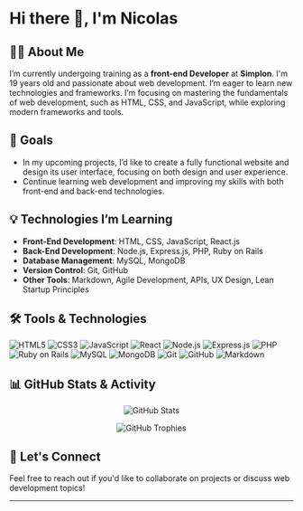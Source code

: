 # Hi there 👋, I'm Nicolas


## 👨‍💻 About Me
I’m currently undergoing training as a **front-end Developer** at **Simplon**. I'm 19 years old and passionate about web development. I’m eager to learn new technologies and frameworks. I’m focusing on mastering the fundamentals of web development, such as HTML, CSS, and JavaScript, while exploring modern frameworks and tools.

## 🚀 Goals
- In my upcoming projects, I’d like to create a fully functional website and design its user interface, focusing on both design and user experience.
- Continue learning web development and improving my skills with both front-end and back-end technologies.

## 💡 Technologies I’m Learning
- **Front-End Development**: HTML, CSS, JavaScript, React.js
- **Back-End Development**: Node.js, Express.js, PHP, Ruby on Rails
- **Database Management**: MySQL, MongoDB
- **Version Control**: Git, GitHub
- **Other Tools**: Markdown, Agile Development, APIs, UX Design, Lean Startup Principles

## 🛠️ Tools & Technologies
![HTML5](https://img.shields.io/badge/-HTML5-E34F26?style=flat-square&logo=html5&logoColor=white)
![CSS3](https://img.shields.io/badge/-CSS3-1572B6?style=flat-square&logo=css3)
![JavaScript](https://img.shields.io/badge/-JavaScript-F7DF1E?style=flat-square&logo=javascript&logoColor=black)
![React](https://img.shields.io/badge/-React-61DAFB?style=flat-square&logo=react&logoColor=black)
![Node.js](https://img.shields.io/badge/-Node.js-339933?style=flat-square&logo=node.js&logoColor=white)
![Express.js](https://img.shields.io/badge/-Express.js-000000?style=flat-square&logo=express&logoColor=white)
![PHP](https://img.shields.io/badge/-PHP-777BB4?style=flat-square&logo=php&logoColor=white)
![Ruby on Rails](https://img.shields.io/badge/-Ruby_on_Rails-CC0000?style=flat-square&logo=ruby-on-rails&logoColor=white)
![MySQL](https://img.shields.io/badge/-MySQL-4479A1?style=flat-square&logo=mysql&logoColor=white)
![MongoDB](https://img.shields.io/badge/-MongoDB-47A248?style=flat-square&logo=mongodb&logoColor=white)
![Git](https://img.shields.io/badge/-Git-F05032?style=flat-square&logo=git&logoColor=white)
![GitHub](https://img.shields.io/badge/-GitHub-181717?style=flat-square&logo=github&logoColor=white)
![Markdown](https://img.shields.io/badge/-Markdown-000000?style=flat-square&logo=markdown&logoColor=white)

## 📊 GitHub Stats & Activity
<p align="center">
  <img src="https://github-readme-stats.vercel.app/api?username=Lafuente-Nicolas&show_icons=true&theme=radical" alt="GitHub Stats"/>
</p>
<p align="center">
  <img src="https://github-profile-trophy.vercel.app/?username=Lafuente-Nicolas&theme=radical&no-bg=true&margin-w=15" alt="GitHub Trophies"/>
</p>
<p align="center">


## 🎯 Let's Connect
Feel free to reach out if you'd like to collaborate on projects or discuss web development topics!

---

